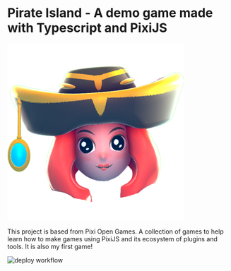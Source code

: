 Pirate Island - A demo game made with Typescript and PixiJS
=============

![pirate-island logo](raw-assets/images/game-screen%7Bm%7D%7Btps%7D/p1.png)

This project is based from Pixi Open Games.  A collection of games to help learn how to make games using PixiJS and its ecosystem of plugins and tools.  It is also my first game!

![deploy workflow](https://github.com/github/dakerr/pirate-island-pixijs/actions/workflows/firebase-hosting-merge.yml)

